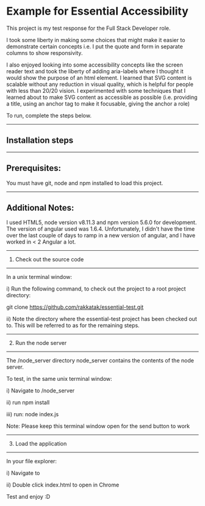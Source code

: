 # Example for Essential Accessibility

This project is my test response for the Full Stack Developer role.

I took some liberty in making some choices that might make it easier to demonstrate certain concepts i.e. I put the quote and form in separate columns to show responsivity.

I also enjoyed looking into some accessibility concepts like the screen reader text and took the liberty of adding aria-labels where I thought it would show the purpose of an html element. I learned that SVG content is scalable without any reduction in visual quality, which is helpful for people with less than 20/20 vision. I experimented with some techniques that I learned about to make SVG content as accessible as possible (i.e. providing a title, using an anchor tag to make it focusable, giving the anchor a role)

To run, complete the steps below. 

------------------------------
Installation steps
------------------------------
------------------------------
Prerequisites:
------------------------------

You must have git, node and npm installed to load this project.

------------------------------
Additional Notes:
------------------------------

I used HTML5, node version v8.11.3 and npm version 5.6.0 for development. The version of angular used was 1.6.4. Unfortunately, I didn't have the time over the last couple of days to ramp in a new version of angular, and I have worked in < 2 Angular a lot.

------------------------------
1) Check out the source code
------------------------------

In a unix terminal window:

i) Run the following command, to check out the project to a root project directory:

git clone https://github.com/rakkatak/essential-test.git

ii) Note the directory where the essential-test project has been checked out to. This will be referred to as <essential-test> for the remaining steps.

------------------------------
2) Run the node server
------------------------------

The <essential-test>/node_server directory node_server contains the contents of the node server. 

To test, in the same unix terminal window:

i) Navigate to <essential-test>/node_server

ii) run npm install

iii) run:
node index.js

Note: Please keep this terminal window open for the send button to work 

------------------------------
3) Load the application
------------------------------

In your file explorer:

i) Navigate to <essential-test>

ii) Double click index.html to open in Chrome

Test and enjoy :D
